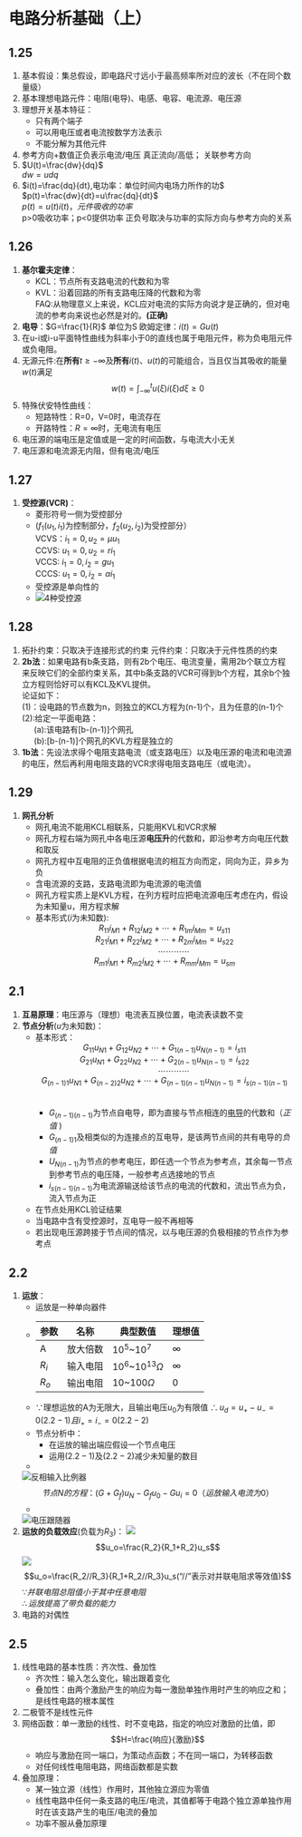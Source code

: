# 电路分析基础（上）
## 1.25
1. 基本假设：集总假设，即电路尺寸远小于最高频率所对应的波长（不在同个数量级）
2. 基本理想电路元件：电阻(电导)、电感、电容、电流源、电压源
3. 理想开关基本特征：
   - 只有两个端子
   - 可以用电压或者电流按数学方法表示
   - 不能分解为其他元件
4. 参考方向+数值正负表示电流/电压 真正流向/高低； 关联参考方向
5. $U(t)=\frac{dw}{dq}$  
   $dw=udq$  
6. $i(t)=\frac{dq}{dt},电功率：单位时间内电场力所作的功$  
   $p(t)=\frac{dw}{dt}=u\frac{dq}{dt}$  
   $p(t)=u(t)i(t)，元件吸收的功率$  
   p>0吸收功率；p<0提供功率  正负号取决与功率的实际方向与参考方向的关系

## 1.26
1. **基尔霍夫定律**：
   - KCL：节点所有支路电流的代数和为零
   - KVL：沿着回路的所有支路电压降的代数和为零   
   FAQ:从物理意义上来说，KCL应对电流的实际方向说才是正确的，但对电流的参考向来说也必然是对的。**(正确)**
2. <span id="jump">**电导**</span>：$G=\frac{1}{R}$  单位为S
   欧姆定律：$i(t)=Gu(t)$
3. 在u-i或i-u平面特性曲线为斜率小于0的直线也属于电阻元件，称为负电阻元件或负电阻。
4. 无源元件:在**所有**$t\geq-\infty$及**所有**$i(t)、u(t)$的可能组合，当且仅当其吸收的能量$w(t)$满足$$w(t)=\int^{t}_{-\infty}u(\xi)i(\xi)d\xi\geq0$$
5. 特殊伏安特性曲线：
   - 短路特性：R=0，V=0时，电流存在
   - 开路特性：$R=\infty$时，无电流有电压
6. 电压源的端电压是定值或是一定的时间函数，与电流大小无关
7. 电压源和电流源无内阻，但有电流/电压

## 1.27
1. **受控源(VCR)**：
   - 菱形符号一侧为受控部分
   - ($f_1(u_1,i_1)$为控制部分，$f_2(u_2,i_2)$为受控部分）  
     VCVS：$i_1=0,u_2=\mu u_1$  
     CCVS: $u_1=0,u_2=ri_1$  
     VCCS: $i_1=0,i_2=gu_1$  
     CCCS: $u_1=0,i_2=\alpha i_1$  
   - 受控源是单向性的
   - ![4种受控源](./笔记and笔记图片/受控源.jfif)

## 1.28
1. 拓扑约束：只取决于连接形式的约束
   元件约束：只取决于元件性质的约束
2. **2b法**：如果电路有b条支路，则有2b个电压、电流变量，需用2b个联立方程来反映它们的全部约束关系，其中b条支路的VCR可得到b个方程，其余b个独立方程则恰好可以有KCL及KVL提供。  
   论证如下：  
   (1)：设电路的节点数为n，则独立的KCL方程为(n-1)个，且为任意的(n-1)个  
   (2):给定一平面电路：  
   &emsp;&ensp;(a):该电路有[b-(n-1)]个网孔  
   &emsp;&ensp;(b):[b-(n-1)]个网孔的KVL方程是独立的 
3. **1b法**：先设法求得个电阻支路电流（或支路电压）以及电压源的电流和电流源的电压，然后再利用电阻支路的VCR求得电阻支路电压（或电流）。 

## 1.29
1. **网孔分析**
   - 网孔电流不能用KCL相联系，只能用KVL和VCR求解
   - 网孔方程右端为网孔中各电压源**电压升**的代数和，即沿参考方向电压代数和取反
   - 网孔方程中互电阻的正负值根据电流的相互方向而定，同向为正，异乡为负
   - 含电流源的支路，支路电流即为电流源的电流值
   - 网孔方程实质上是KVL方程，在列方程时应把电流源电压考虑在内，假设为未知量u，用方程求解
   - 基本形式($i$为未知数):  
         <center>
         $R_{11}i_{M1}+R_{12}i_{M2}+\cdots+R_{1m}i_{Mm}=u_{s11}$  
         $R_{21}i_{M1}+R_{22}i_{M2}+\cdots+R_{2m}i_{Mm}=u_{s22}$      
         $\quad\quad\cdots\cdots\cdots\cdots$  
         $R_{m1}i_{M1}+R_{m2}i_{M2}+\cdots+R_{mm}i_{Mm}=u_{sm}$  
         </center>  

## 2.1
1. **互易原理**：电压源与（理想）电流表互换位置，电流表读数不变
2. **节点分析**($u$为未知数)：
   - 基本形式：  
         <center>
         $G_{11}u_{N1}+G_{12}u_{N2}+\cdots+G_{1(n-1)}u_{N(n-1)}=i_{s11}$  
         $G_{21}u_{N1}+G_{22}u_{N2}+\cdots+G_{2(n-1)}u_{N(n-1)}=i_{s22}$      
         $\quad\quad\cdots\cdots\cdots\cdots$  
         $G_{(n-1)1}u_{N1}+G_{(n-2)2}u_{N2}+\cdots+G_{(n-1)(n-1)}u_{N(n-1)}=i_{s(n-1)(n-1)}$  
         </center>  
      &emsp;      
      - $G_{(n-1)(n-1)}$为节点自电导，即为直接与节点相连的[电导](#jump)的代数和（*正值* )
      - $G_{(n-1)1}$及相类似的为连接点的互电导，是该两节点间的共有电导的*负值*   
      - $U_{N(n-1)}$为节点的参考电压，即任选一个节点为参考点，其余每一节点到参考节点的电压降，一般参考点选接地的节点
      - $i_{s(n-1)(n-1)}$为电流源输送给该节点的电流的代数和，流出节点为负，流入节点为正
   - 在节点处用KCL验证结果
   - 当电路中含有受控源时，互电导一般不再相等
   - 若出现电压源跨接于节点间的情况，以与电压源的负极相接的节点作为参考点

## 2.2
1. **运放**：
   - 运放是一种单向器件
   - |参数|名称|典型数值|理想值|
     |---|---|---|---|
     |A|放大倍数|$10^5$~$10^7$|$\infty$|
     |$R_i$|输入电阻|$10^6$~$10^{13}\Omega$|$\infty$|
     |$R_o$|输出电阻|10~100$\Omega$|0|
   - $\because$理想运放的A为无限大，且输出电压$u_0$为有限值
     $\therefore u_d=u_+-u_-=0(2.2-1)且i_+=i_-=0(2.2-2)$
   - 节点分析中：
      - 在运放的输出端应假设一个节点电压
      - 运用$(2.2-1)$及$(2.2-2)$减少未知量的数目
   - <!---->
   ![反相输入比例器](./笔记and笔记图片/反相输入比例器.jfif)
   $$节点N的方程：(G+G_f)u_N-G_fu_0-Gu_i=0（运放输入电流为0）$$
   - <!---->
   ![电压跟随器](./笔记and笔记图片/电压跟随器.jfif)  
1. **运放的负载效应**(负载为$R_3$)：
   ![](./笔记and笔记图片/负载效应1.png)
     $$u_o=\frac{R_2}{R_1+R_2}u_s$$
   ![](./笔记and笔记图片/负载效应2.png)
     $$u_o=\frac{R_2//R_3}{R_1+R_2//R_3}u_s(“//”表示对并联电阻求等效值)$$
   $\because 并联电阻总阻值小于其中任意电阻$  
   $\therefore 运放提高了带负载的能力$
2. 电路的对偶性

## 2.5
1. 线性电路的基本性质：齐次性、叠加性
   - 齐次性：输入怎么变化，输出跟着变化
   - 叠加性：由两个激励产生的响应为每一激励单独作用时产生的响应之和；是线性电路的根本属性
2. 二极管不是线性元件
3. 网络函数：单一激励的线性、时不变电路，指定的响应对激励的比值，即$$H=\frac{响应}{激励}$$
   - 响应与激励在同一端口，为策动点函数；不在同一端口，为转移函数
   - 对任何线性电阻电路，网络函数都是实数
4. 叠加原理：
   - 某一独立源（线性）作用时，其他独立源应为零值
   - 线性电路中任何一条支路的电压/电流，其值都等于电路个独立源单独作用时在该支路产生的电压/电流的叠加
   - 功率不服从叠加原理




